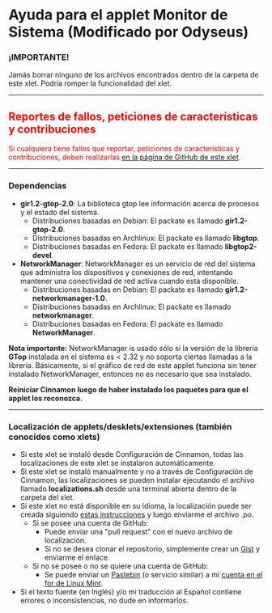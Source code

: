 
# Ayuda para el applet Monitor de Sistema (Modificado por Odyseus)

### ¡IMPORTANTE!
Jamás borrar ninguno de los archivos encontrados dentro de la carpeta de este xlet. Podría romper la funcionalidad del xlet.

***

<h2 style="color:red;">Reportes de fallos, peticiones de características y contribuciones</h2>
<span style="color:red;">
Si cualquiera tiene fallos que reportar, peticiones de características y contribuciones, deben realizarlas <a href="https://github.com/Odyseus/CinnamonTools">en la página de GitHub de este xlet</a>.
</span>

***

### Dependencias

- **gir1.2-gtop-2.0**: La biblioteca gtop lee información acerca de procesos y el estado del
sistema.
    - Distribuciones basadas en Debian: El packate es llamado **gir1.2-gtop-2.0**.
    - Distribuciones basadas en Archlinux: El packate es llamado **libgtop**.
    - Distribuciones basadas en Fedora: El packate es llamado **libgtop2-devel**.
- **NetworkManager**: NetworkManager es un servicio de red del sistema que administra los dispositivos y conexiones de red, intentando mantener una conectividad de red activa cuando está disponible.
    - Distribuciones basadas en Debian: El packate es llamado **gir1.2-networkmanager-1.0**.
    - Distribuciones basadas en Archlinux: El packate es llamado **networkmanager**.
    - Distribuciones basadas en Fedora: El packate es llamado **NetworkManager**.

**Nota importante:** NetworkManager is usado sólo si la versión de la librería **GTop** instalada en el sistema es < 2.32 y no soporta ciertas llamadas a la librería. Básicamente, si el gráfico de red de este applet funciona sin tener instalado NetworkManager, entonces no es necesario que sea instalado.

**Reiniciar Cinnamon luego de haber instalado los paquetes para que el applet los reconozca.**

***

### Localización de applets/desklets/extensiones (también conocidos como xlets)

- Si este xlet se instaló desde Configuración de Cinnamon, todas las localizaciones de este xlet se instalaron automáticamente.
- Si este xlet se instaló manualmente y no a través de Configuración de Cinnamon, las localizaciones se pueden instalar ejecutando el archivo llamado **localizations.sh** desde una terminal abierta dentro de la carpeta del xlet.
- Si este xlet no está disponible en su idioma, la localización puede ser creada siguiendo [estas instrucciones](https://github.com/Odyseus/CinnamonTools/wiki/Xlet-localization) y luego enviarme el archivo .po.
    - Si se posee una cuenta de GitHub:
        - Puede enviar una "pull request" con el nuevo archivo de localización.
        - Si no se desea clonar el repositorio, simplemente crear un [Gist](https://gist.github.com/) y enviarme el enlace.
    - Si no se posee o no se quiere una cuenta de GitHub:
        - Se puede enviar un [Pastebin](http://pastebin.com/) (o servicio similar) a mi [cuenta en el for de Linux Mint](https://forums.linuxmint.com/memberlist.php?mode=viewprofile&u=164858).
- Si el texto fuente (en Inglés) y/o mi traducción al Español contiene errores o inconsistencias, no dude en informarlos.
